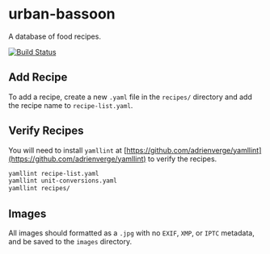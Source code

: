 # urban-bassoon
A database of food recipes.

[![Build Status](https://travis-ci.org/ellishg/urban-bassoon.svg?branch=main)](https://travis-ci.org/ellishg/urban-bassoon)

## Add Recipe
To add a recipe, create a new `.yaml` file in the `recipes/` directory and add the recipe name to `recipe-list.yaml`.

## Verify Recipes
You will need to install `yamllint` at [https://github.com/adrienverge/yamllint](https://github.com/adrienverge/yamllint) to verify the recipes.

```bash
yamllint recipe-list.yaml
yamllint unit-conversions.yaml
yamllint recipes/
```

## Images
All images should formatted as a `.jpg` with no `EXIF`, `XMP`, or `IPTC` metadata, and be saved to the `images` directory.
